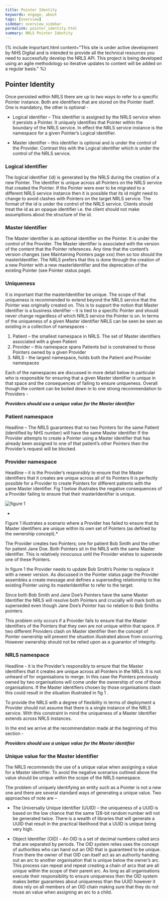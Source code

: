 ```yaml
---
title: Pointer Identity
keywords: engage, about
tags: [overview]
sidebar: overview_sidebar
permalink: pointer_identity.html
summary: NRLS Pointer Identity
---
```


{% include important.html content="This site is under active development by NHS Digital and is intended to provide all the technical resources you need to successfully develop the NRLS API. This project is being developed using an agile methodology so iterative updates to content will be added on a regular basis." %}


## Pointer Identity ##

Once persisted within NRLS there are up to two ways to refer to a specific Pointer instance. Both are identifiers that are stored on the Pointer itself. One is mandatory, the other is optional - 

- Logical identifier – This identifier is assigned by the NRLS service when it persists a Pointer. It uniquely identifies that Pointer within the boundary of the NRLS service. In effect the NRLS service instance is the namespace for a given Pointer’s Logical identifier. 

- Master identifier – this identifier is optional and is under the control of the Provider. Contrast this with the Logical identifier which is under the control of the NRLS service.

### Logical identifier ###

The logical identifier (id) is generated by the NRLS during the creation of a new Pointer. 
The identifier is unique across all Pointers on the NRLS service that created the Pointer. If the Pointer were ever to be migrated to a different NRLS service instance then it is possible that its id might need to change to avoid clashes with Pointers on the target NRLS service.
The format of the id is under the control of the NRLS service. Clients should treat the id as an opaque identifier i.e. the client should not make assumptions about the structure of the id.

### Master Identifier ###

The Master identifier is an optional identifier on the Pointer. It is under the control of the Provider. The Master identifier is associated with the version of the content that the Pointer references. Any time that the content’s version changes (see Maintaining Pointers page xxx) then so too should the masterIdentifier. The NRLS prefers that this is done through the creation of a new Pointer with a new masterIdentifier and the deprecation of the existing Pointer (see Pointer status page).


### Uniqueness ###

It is important that the masterIdentifier be unique. The scope of that uniqueness is recommended to extend beyond the NRLS service that the Pointer was originally created on. This is to support the notion that Master identifier is a business identifier – it is tied to a specific Pointer and should never change regardless of which NRLS service the Pointer is on.
In terms of the uniqueness of a given Master identifier NRLS can be seen be seen as existing in a collection of namespaces  - 

1.	Patient – the smallest namespace in NRLS. The set of Master identifiers associated with a given Patient
2.	Provider – this namespace spans Patients but is constrained to those Pointers owned by a given Provider
3.	NRLS  - the largest namespace, holds both the Patient and Provider namespaces


Each of the namespaces are discussed in more detail below in particular who is responsible for ensuring that a given Master identifier is unique in that space and the consequences of failing to ensure uniqueness. Overall though the content can be boiled down in to one strong recommendation to Providers - 

***Providers should use a unique value for the Master identifier***

### Patient namespace ###
Headline – The NRLS guarantees that no two Pointers for the same Patient (identified by NHS number) will have the same Master identifier
If the Provider attempts to create a Pointer using a Master identifier that has already been assigned to one of that patient’s other Pointers then the Provider’s request will be blocked.

### Provider namespace ###
Headline – it is the Provider’s responsibly to ensure that the Master identifiers that it creates are unique across all of its Pointers
It is perfectly possible for a Provider to create Pointers for different patients with the same Master identifier. Fig 1 below illustrates the negative consequences of a Provider failing to ensure that their masterIdentifier is unique. 

![figure 1](nrls_pointer.png)

*
Figure 1 illustrates a scenario where a Provider has failed to ensure that its Master identifiers are unique within its own set of Pointers (as defined by the ownership concept).*

The Provider creates two Pointers; one for patient Bob Smith and the other for patient Jane Doe. Both Pointers sit in the NRLS with the same Master identifier. This is relatively innocuous until the Provider wishes to supersede one of these Pointers. 

In figure 1 the Provider needs to update Bob Smith’s Pointer to replace it with a newer version. As discussed in the Pointer status page the Provider assembles a create message and defines a superseding relationship to the existing Pointer using its masterIdentifier to refer to the target.

Since both Bob Smith and Jane Doe’s Pointers have the same Master Identifier the NRLS will resolve both Pointers and crucially will mark both as superseded even though Jane Doe’s Pointer has no relation to Bob Smiths pointers.

This problem only occurs if a Provider fails to ensure that the Master identifiers of the Pointers that they own are not unique within that space. If two different Providers clash on Master identifier then the concept of Pointer ownership will prevent the situation illustrated above from occurring. However ownership should not be relied upon as a guarantor of integrity.

### NRLS namespace ###

Headline - it is the Provider’s responsibly to ensure that the Master identifiers that it creates are unique across all Pointers in the NRLS.
It is not unheard of for organisations to merge. In this case the Pointers previously owned by two organisations will come under the ownership of one of those organisations. If the Master identifiers chosen by those organisations clash this could result in the situation illustrated in fig 1 .

To provide the NRLS with a degree of flexibility in terms of deployment a Provider should not assume that there is a single instance of the NRLS service. With this constraint in mind the uniqueness of a Master identifier extends across NRLS instances. 

In the end we arrive at the recommendation made at the beginning of this section - 

***Providers should use a unique value for the Master identifier***

### Unique value for the Master identifier ###

The NRLS recommends the use of a unique value when assigning a value for a Master identifier. To avoid the negative scenarios outlined above the value should be unique within the scope of the NRLS namespace.

The problem of uniquely identifying an entity such as a Pointer is not a new one and there are several standard ways of generating a unique value. Two approaches of note are –

- The Universally Unique Identifier (UUID) – the uniqueness of a UUID is based on the low chance that the same 128-bit random number will not be generated twice. There is a wealth of libraries that will generate a UUID that result in the practical likelihood that a UUID is unique being very high.

- Object Identifier (OID) – An OID is a set of decimal numbers called arcs that are separated by periods. The OID system relies uses the concept of authorities who can hand out an OID that is guaranteed to be unique. From there the owner of that OID can itself act as an authority handing out an arc to another organisation that is unique below the owner’s arc. This process can repeat and repeat creating a chain of arcs that are all unique within the scope of their parent arc. 
As long as all organisations execute their responsibility to ensure uniqueness then the OID system makes better guarantees about uniqueness than the UUID however it does rely on all members of an OID chain making sure that they do not reuse an value when assigning an arc to a child.
 
